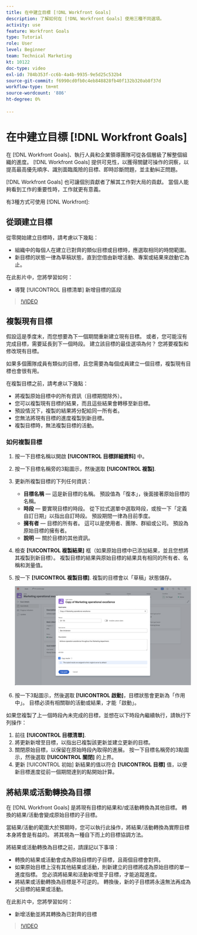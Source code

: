 ```yaml
---
title: 在中建立目標 [!DNL Workfront Goals]
description: 了解如何在 [!DNL Workfront Goals] 使用三種不同選項。
activity: use
feature: Workfront Goals
type: Tutorial
role: User
level: Beginner
team: Technical Marketing
kt: 10122
doc-type: video
exl-id: 784b353f-cc6b-4a4b-9935-9e5d25c532b4
source-git-commit: f6990cd0fb0c4eb848828fb40f132b320ab8f37d
workflow-type: tm+mt
source-wordcount: '886'
ht-degree: 0%

---
```


# 在中建立目標 [!DNL Workfront Goals]

在 [!DNL Workfront Goals]、執行人員和企業領導團隊可從各個層級了解整個組織的進度。 [!DNL Workfront Goals] 提供可見性，以獲得關鍵可操作的洞察，以提高最高優先順序、識別面臨風險的目標、即時診斷問題，並主動糾正問題。

[!DNL Workfront Goals] 也可讓個別貢獻者了解其工作對大局的貢獻。 當個人能夠看到工作的重要性時，工作就更有意義。

有3種方式可使用 [!DNL Workfront]:

## 從頭建立目標

從零開始建立目標時，請考慮以下幾點：

* 組織中的每個人在建立已對齊的類似目標或目標時，應選取相同的時間範圍。
* 新目標的狀態一律為草稿狀態，直到您借由新增活動、專案或結果來啟動它為止。

在此影片中，您將學習如何：

* 導覽 [!UICONTROL 目標清單] 新增目標的區段

>[!VIDEO](https://video.tv.adobe.com/v/335191/?quality=12)

## 複製現有目標

假設這是季度末，而您想要為下一個期間重新建立現有目標。 或者，您可能沒有完成目標，需要延長到下一個時段。 建立該目標的最佳選項為何？ 您將要複製和修改現有目標。

如果多個團隊成員有類似的目標，且您需要為每個成員建立一個目標，複製現有目標也會很有用。

在複製目標之前，請考慮以下幾點：

* 將複製原始目標中的所有資訊（目標期間除外）。
* 您可以複製現有目標的結果，而且這些結果會轉移至新目標。
* 預設情況下，複製的結果將分配給同一所有者。
* 您無法將現有目標的進度複製到新目標。
* 複製目標時，無法複製目標的活動。

### 如何複製目標

1. 按一下目標名稱以開啟 **[!UICONTROL 目標詳細資料]** 中。
1. 按一下目標名稱旁的3點圖示，然後選取 **[!UICONTROL 複製]**.
1. 更新所複製目標的下列任何資訊：
   * **目標名稱** — 這是新目標的名稱。 預設值為「復本」，後面接著原始目標的名稱。
   * **時段** — 要實現目標的時段。 從下拉式選單中選取時段，或按一下「定義自訂日期」以指出自訂時段。 預設期間一律為目前季度。
   * **擁有者** — 目標的所有者。 這可以是使用者、團隊、群組或公司。 預設為原始目標的擁有者。
   * **說明** — 關於目標的其他資訊。

1. 檢查 **[!UICONTROL 複製結果]** 框（如果原始目標中已添加結果，並且您想將其複製到新目標）。 複製目標的結果與原始目標的結果具有相同的所有者、名稱和測量值。

1. 按一下 **[!UICONTROL 複製目標]**. 複製的目標會以「草稿」狀態儲存。

   ![的影像 [!UICONTROL 目標詳細資料] 面板 [!DNL Workfront Goals] 和 [!UICONTROL 複製] 選項](assets/03-workfront-goals-copy-a-goal.png)

1. 按一下3點圖示，然後選取  **[!UICONTROL 啟動]**，目標狀態會更新為「作用中」。 目標必須有相關聯的活動或結果，才能「啟動」。

如果您複製了上一個時段內未完成的目標，並想在以下時段內繼續執行，請執行下列操作：

1. 前往 **[!UICONTROL 目標清單]**.
1. 將更新新增至目標，以指出已複製該更新並建立更新的目標。
1. 關閉原始目標，以保留在原始時段內取得的進展。 按一下目標名稱旁的3點圖示，然後選取 **[!UICONTROL 關閉]** 的上界。
1. 更新 [!UICONTROL 初始] 新結果的值以符合 **[!UICONTROL 目標]** 值，以便新目標進度從前一個期間達到的點開始計算。

## 將結果或活動轉換為目標

在 [!DNL Workfront Goals] 是將現有目標的結果和/或活動轉換為其他目標。 轉換的結果/活動會變成原始目標的子目標。

當結果/活動的範圍大於預期時，您可以執行此操作，將結果/活動轉換為實際目標本身將會是有益的。 將其視為一種自下而上的目標協調方法。

將結果或活動轉換為目標之前，請謹記以下事項：

* 轉換的結果或活動會成為原始目標的子目標，且兩個目標會對齊。
* 如果原始目標上沒有其他結果或活動，則新建立的目標將成為原始目標的單一進度指標。 您必須將結果和活動新增至子目標，才能追蹤進度。
* 將結果或活動轉換為目標是不可逆的。 轉換後，新的子目標將永遠無法再成為父目標的結果或活動。

在此影片中，您將學習如何：

* 新增活動並將其轉換為已對齊的目標

>[!VIDEO](https://video.tv.adobe.com/v/335192/?quality=12)

